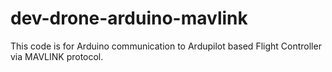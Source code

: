 # dev-drone-arduino-mavlink
This code is for Arduino communication to Ardupilot based Flight Controller via MAVLINK protocol.
